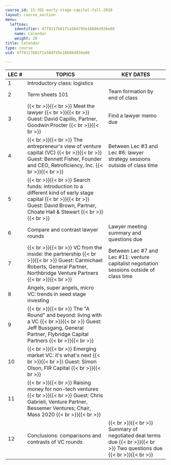 ```yaml
---
course_id: 15-391-early-stage-capital-fall-2010
layout: course_section
menu:
  leftnav:
    identifier: 47f9117b81f1a58d795e16686d936e08
    name: Calendar
    weight: 20
title: Calendar
type: course
uid: 47f9117b81f1a58d795e16686d936e08

---
```


| LEC # | TOPICS | KEY DATES |
| --- | --- | --- |
| 1 | Introductory class: logistics | &nbsp; |
| 2 | Term sheets 101 | Team formation by end of class |
| 3 |  {{< br >}}{{< br >}} Meet the lawyer {{< br >}}{{< br >}} Guest: David Capillo, Partner, Goodwin Procter {{< br >}}{{< br >}}  | Find a lawyer memo due |
| 4 |  {{< br >}}{{< br >}} The entrepreneur's view of venture capital (VC) {{< br >}}{{< br >}} Guest: Bennett Fisher, Founder and CEO, Retroficiency, Inc. {{< br >}}{{< br >}}  | Between Lec #3 and Lec #6: lawyer strategy sessions outside of class time |
| 5 |  {{< br >}}{{< br >}} Search funds: introduction to a different kind of early stage capital {{< br >}}{{< br >}} Guest: David Brown, Partner, Choate Hall & Stewart {{< br >}}{{< br >}}  | &nbsp; |
| 6 | Compare and contrast lawyer rounds | Lawyer meeting summary and questions due |
| 7 |  {{< br >}}{{< br >}} VC from the inside: the partnership {{< br >}}{{< br >}} Guest: Carmichael Roberts, General Partner, Northbridge Venture Partners {{< br >}}{{< br >}}  | Between Lec #7 and Lec #11: venture capitalist negotiation sessions outside of class time |
| 8 | Angels, super angels, micro VC: trends in seed stage investing | &nbsp; |
| 9 |  {{< br >}}{{< br >}} The "A Round" and beyond: living with a VC {{< br >}}{{< br >}} Guest: Jeff Bussgang, General Partner, Flybridge Capital Partners {{< br >}}{{< br >}}  | &nbsp; |
| 10 |  {{< br >}}{{< br >}} Emerging market VC: it's what's next {{< br >}}{{< br >}} Guest: Simon Olson, FIR Capital {{< br >}}{{< br >}}  | &nbsp; |
| 11 |  {{< br >}}{{< br >}} Raising money for non-tech ventures {{< br >}}{{< br >}} Guest: Chris Gabrieli, Venture Partner, Bessemer Ventures; Chair, Mass 2020 {{< br >}}{{< br >}}  | &nbsp; |
| 12 | Conclusions: comparisons and contrasts of VC rounds |  {{< br >}}{{< br >}} Summary of negotiated deal terms due {{< br >}}{{< br >}} Two questions due {{< br >}}{{< br >}}